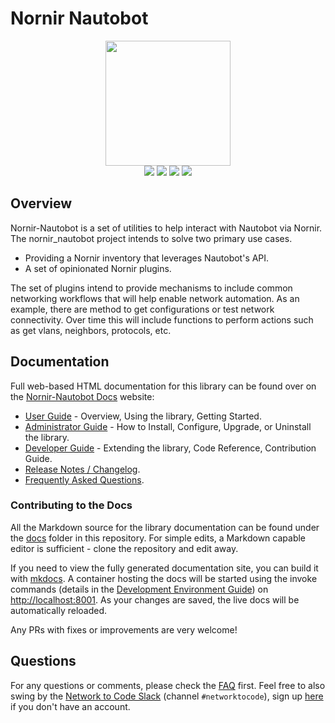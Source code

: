 # Nornir Nautobot

<p align="center">
  <img src="https://raw.githubusercontent.com/networktocode/nornir-nautobot/develop/docs/images/nautobot_logo.png" class="logo" height="200px">
  <br>
  <a href="https://github.com/networktocode/nornir-nautobot/actions"><img src="https://github.com/networktocode/nornir-nautobot/actions/workflows/ci.yml/badge.svg?branch=main"></a>
  <a href="https://nornir-nautobot.readthedocs.io/en/latest"><img src="https://readthedocs.org/projects/nornir-nautobot/badge/"></a>
  <a href="https://pypi.org/project/nornir-nautobot/"><img src="https://img.shields.io/pypi/v/nornir-nautobot"></a>
  <a href="https://pypi.org/project/nornir-nautobot/"><img src="https://img.shields.io/pypi/dm/nornir-nautobot"></a>
  <br>
</p>

## Overview

Nornir-Nautobot is a set of utilities to help interact with Nautobot via Nornir. The nornir_nautobot project intends to solve two primary use cases.

* Providing a Nornir inventory that leverages Nautobot's API.
* A set of opinionated Nornir plugins.

The set of plugins intend to provide mechanisms to include common networking workflows that will help enable network automation. As an example, there are method to get configurations or test network connectivity. Over time this will include functions to perform actions such as get vlans, neighbors, protocols, etc.

## Documentation

Full web-based HTML documentation for this library can be found over on the [Nornir-Nautobot Docs](https://nornir-nautobot.readthedocs.io) website:

- [User Guide](https://nornir-nautobot.readthedocs.io/en/latest/user/lib_overview/) - Overview, Using the library, Getting Started.
- [Administrator Guide](https://nornir-nautobot.readthedocs.io/en/latest/admin/install/) - How to Install, Configure, Upgrade, or Uninstall the library.
- [Developer Guide](https://nornir-nautobot.readthedocs.io/en/latest/dev/contributing/) - Extending the library, Code Reference, Contribution Guide.
- [Release Notes / Changelog](https://nornir-nautobot.readthedocs.io/en/latest/admin/release_notes/).
- [Frequently Asked Questions](https://nornir-nautobot.readthedocs.io/en/latest/user/faq/).

### Contributing to the Docs

All the Markdown source for the library documentation can be found under the [docs](https://github.com/networktocode/nornir-nautobot/tree/develop/docs) folder in this repository. For simple edits, a Markdown capable editor is sufficient - clone the repository and edit away.

If you need to view the fully generated documentation site, you can build it with [mkdocs](https://www.mkdocs.org/). A container hosting the docs will be started using the invoke commands (details in the [Development Environment Guide](https://nornir-nautobot.readthedocs.io/en/latest/dev/dev_environment/#docker-development-environment)) on [http://localhost:8001](http://localhost:8001). As your changes are saved, the live docs will be automatically reloaded.

Any PRs with fixes or improvements are very welcome!

## Questions

For any questions or comments, please check the [FAQ](https://nornir-nautobot.readthedocs.io/en/latest/user/faq/) first. Feel free to also swing by the [Network to Code Slack](https://networktocode.slack.com/) (channel `#networktocode`), sign up [here](http://slack.networktocode.com/) if you don't have an account.
